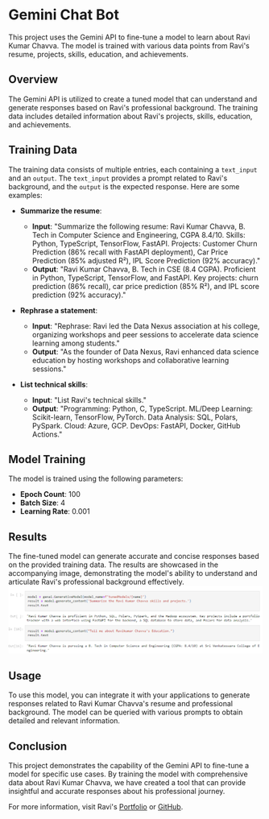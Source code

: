 # Gemini Chat Bot

This project uses the Gemini API to fine-tune a model to learn about Ravi Kumar Chavva. The model is trained with various data points from Ravi's resume, projects, skills, education, and achievements.

## Overview

The Gemini API is utilized to create a tuned model that can understand and generate responses based on Ravi's professional background. The training data includes detailed information about Ravi's projects, skills, education, and achievements.

## Training Data

The training data consists of multiple entries, each containing a `text_input` and an `output`. The `text_input` provides a prompt related to Ravi's background, and the `output` is the expected response. Here are some examples:

- **Summarize the resume**:
  - **Input**: "Summarize the following resume: Ravi Kumar Chavva, B. Tech in Computer Science and Engineering, CGPA 8.4/10. Skills: Python, TypeScript, TensorFlow, FastAPI. Projects: Customer Churn Prediction (86% recall with FastAPI deployment), Car Price Prediction (85% adjusted R²), IPL Score Prediction (92% accuracy)."
  - **Output**: "Ravi Kumar Chavva, B. Tech in CSE (8.4 CGPA). Proficient in Python, TypeScript, TensorFlow, and FastAPI. Key projects: churn prediction (86% recall), car price prediction (85% R²), and IPL score prediction (92% accuracy)."

- **Rephrase a statement**:
  - **Input**: "Rephrase: Ravi led the Data Nexus association at his college, organizing workshops and peer sessions to accelerate data science learning among students."
  - **Output**: "As the founder of Data Nexus, Ravi enhanced data science education by hosting workshops and collaborative learning sessions."

- **List technical skills**:
  - **Input**: "List Ravi's technical skills."
  - **Output**: "Programming: Python, C, TypeScript. ML/Deep Learning: Scikit-learn, TensorFlow, PyTorch. Data Analysis: SQL, Polars, PySpark. Cloud: Azure, GCP. DevOps: FastAPI, Docker, GitHub Actions."

## Model Training

The model is trained using the following parameters:
- **Epoch Count**: 100
- **Batch Size**: 4
- **Learning Rate**: 0.001

## Results

The fine-tuned model can generate accurate and concise responses based on the provided training data. The results are showcased in the accompanying image, demonstrating the model's ability to understand and articulate Ravi's professional background effectively.
![ModelResult](./finetuned_result.png)

## Usage

To use this model, you can integrate it with your applications to generate responses related to Ravi Kumar Chavva's resume and professional background. The model can be queried with various prompts to obtain detailed and relevant information.

## Conclusion

This project demonstrates the capability of the Gemini API to fine-tune a model for specific use cases. By training the model with comprehensive data about Ravi Kumar Chavva, we have created a tool that can provide insightful and accurate responses about his professional journey.

For more information, visit Ravi's [Portfolio](https://ravikumarchavva.com) or [GitHub](https://github.com/ravikumarchavva/).
